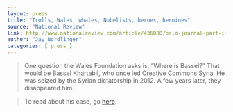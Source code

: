 ```yaml
---
layout: press
title: "Trolls, Wales, whales, Nobelists, heroes, heroines"
source: "National Review"
link: http://www.nationalreview.com/article/436080/oslo-journal-part-iii-notes-oslo-freedom-forum
author: "Jay Nordlinger"
categories: [ press ]
---
```


> One question the Wales Foundation asks is, “Where is Bassel?” That
> would be Bassel Khartabil, who once led Creative Commons Syria. He
> was seized by the Syrian dictatorship in 2012. A few years later,
> they disappeared him.

> To read about his case, go
> [here](http://jimmywalesfoundation.org/where-is-bassel).
